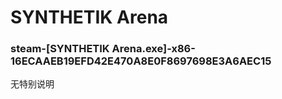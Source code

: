 # SYNTHETIK Arena

### steam-[SYNTHETIK Arena.exe]-x86-16ECAAEB19EFD42E470A8E0F8697698E3A6AEC15
无特别说明